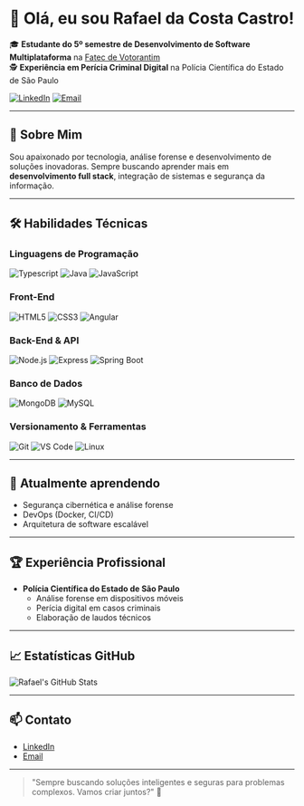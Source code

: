# 👋 Olá, eu sou Rafael da Costa Castro!

🎓 **Estudante do 5º semestre de Desenvolvimento de Software Multiplataforma** na [Fatec de Votorantim](https://fatecvotorantim.cps.sp.gov.br/)  
🕵️ **Experiência em Perícia Criminal Digital** na Polícia Científica do Estado de São Paulo

[![LinkedIn](https://img.shields.io/badge/LinkedIn-0077b5?style=for-the-badge&logo=linkedin&logoColor=white)](https://www.linkedin.com/in/rafaelcastro/)
[![Email](https://img.shields.io/badge/Email-D14836?style=for-the-badge&logo=gmail&logoColor=white)](mailto:seuemail@gmail.com)

---

## 🚀 Sobre Mim

Sou apaixonado por tecnologia, análise forense e desenvolvimento de soluções inovadoras. Sempre buscando aprender mais em **desenvolvimento full stack**, integração de sistemas e segurança da informação.

---

## 🛠️ Habilidades Técnicas

### Linguagens de Programação

![Typescript](https://img.shields.io/badge/TypeScript-CED4DA?style=for-the-badge&logo=typescript&logoColor=007ACC)
![Java](https://img.shields.io/badge/Java-CED4DA?style=for-the-badge&logo=java&logoColor=DC143C)
![JavaScript](https://img.shields.io/badge/JavaScript-CED4DA?style=for-the-badge&logo=javascript&logoColor=F7DF1E)

### Front-End

![HTML5](https://img.shields.io/badge/HTML5-CED4DA?style=for-the-badge&logo=html5&logoColor=E34F26)
![CSS3](https://img.shields.io/badge/CSS3-CED4DA?style=for-the-badge&logo=css3&logoColor=1572B6)
![Angular](https://img.shields.io/badge/Angular-CED4DA?style=for-the-badge&logo=angular&logoColor=white)

### Back-End & API

![Node.js](https://img.shields.io/badge/Node.js-CED4DA?style=for-the-badge&logo=nodedotjs&logoColor=339933)
![Express](https://img.shields.io/badge/Express-CED4DA?style=for-the-badge&logo=express&logoColor=white)
![Spring Boot](https://img.shields.io/badge/Spring_Boot-CED4DA?style=for-the-badge&logo=springboot)

### Banco de Dados

![MongoDB](https://img.shields.io/badge/MongoDB-CED4DA?style=for-the-badge&logo=mongodb&logoColor=4EA94B)
![MySQL](https://img.shields.io/badge/MySQL-CED4DA?style=for-the-badge&logo=mysql&logoColor=4479A1)

### Versionamento & Ferramentas

![Git](https://img.shields.io/badge/Git-CED4DA?style=for-the-badge&logo=git&logoColor=F05032)
![VS Code](https://img.shields.io/badge/VS_Code-CED4DA?style=for-the-badge&logo=visual%20studio%20code&logoColor=0078D4)
![Linux](https://img.shields.io/badge/Linux-CED4DA?style=for-the-badge&logo=linux&logoColor=FCC624)

---

## 🌱 Atualmente aprendendo

- Segurança cibernética e análise forense
- DevOps (Docker, CI/CD)
- Arquitetura de software escalável

---

## 🏆 Experiência Profissional

- **Polícia Científica do Estado de São Paulo**
  - Análise forense em dispositivos móveis
  - Perícia digital em casos criminais
  - Elaboração de laudos técnicos

---

## 📈 Estatísticas GitHub

![Rafael's GitHub Stats](https://github-readme-stats.vercel.app/api?username=SEU_USUARIO&show_icons=true&theme=radical)

---

## 📫 Contato

- [LinkedIn](www.linkedin.com/in/rafael-da-costa-castro)
- [Email](rafael.castro2@hotmail.com)

---

> "Sempre buscando soluções inteligentes e seguras para problemas complexos. Vamos criar juntos?" 🚀
